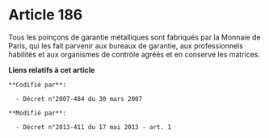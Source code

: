 # Article 186

Tous les poinçons de garantie métalliques sont fabriqués par la Monnaie de Paris, qui les fait parvenir aux bureaux de
garantie, aux professionnels habilités et aux organismes de contrôle agréés et en conserve les matrices.

**Liens relatifs à cet article**

	**Codifié par**:

	  - Décret n°2007-484 du 30 mars 2007

	**Modifié par**:

	  - Décret n°2013-411 du 17 mai 2013 - art. 1
